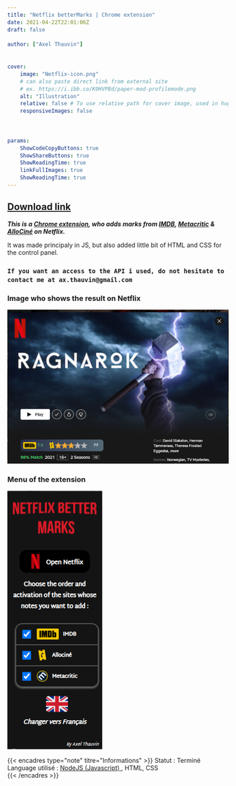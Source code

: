 ```yaml
---
title: "Netflix betterMarks | Chrome extension"
date: 2021-04-22T22:01:06Z
draft: false

author: ["Axel Thauvin"]


cover:
    image: "Netflix-icon.png"
    # can also paste direct link from external site
    # ex. https://i.ibb.co/K0HVPBd/paper-mod-profilemode.png
    alt: "Illustration"
    relative: false # To use relative path for cover image, used in hugo Page-bundles
    responsiveImages: false
    
        

params:
    ShowCodeCopyButtons: true
    ShowShareButtons: true
    ShowReadingTime: true
    linkFullImages: true
    ShowReadingTime: true
---
```



## [Download link](https://github.com/Axthauvin/Netflix-better-marks/blob/main/Extension%20Netflix.zip)

***This is a [Chrome extension](https://developer.chrome.com/docs/extensions/), who adds marks from <a href="https://www.imdb.com/">IMDB</a>, <a href="https://www.allocine.fr/">Metacritic</a> & <a href="https://www.allocine.fr/">AlloCiné</a> on Netflix.***

It was made principaly in JS, but also added little bit of HTML and CSS for the control panel.

### `If you want an access to the API i used, do not hesitate to contact me at ax.thauvin@gmail.com`
### Image who shows the result on Netflix
![Image who shows the result on Netflix](https://raw.githubusercontent.com/Axthauvin/Netflix-better-marks/main/NetflixBetterMarks-1.png)

### Menu of the extension
![Menu of the extension](https://raw.githubusercontent.com/Axthauvin/Netflix-better-marks/main/NetflixBetterMarks-5.png)

{{< encadres type="note" titre="Informations" >}}
  Statut : Terminé <br>
  Language utilisé : <a href="https://nodejs.org/en/">NodeJS (Javascript) </a>, HTML, CSS <br>
{{< /encadres >}}

